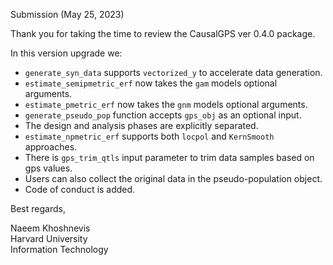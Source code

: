 Submission (May 25, 2023)

Thank you for taking the time to review the CausalGPS ver 0.4.0 package. 

In this version upgrade we:

* `generate_syn_data` supports `vectorized_y` to accelerate data generation.
* `estimate_semipmetric_erf` now takes the `gam` models optional arguments.
* `estimate_pmetric_erf` now takes the `gnm` models optional arguments.
* `generate_pseudo_pop` function accepts `gps_obj` as an optional input.
* The design and analysis phases are explicitly separated.
* `estimate_npmetric_erf` supports both `locpol` and `KernSmooth` approaches.
* There is `gps_trim_qtls` input parameter to trim data samples based on gps values.
* Users can also collect the original data in the pseudo-population object.
* Code of conduct is added.


Best regards,   

Naeem Khoshnevis   
Harvard University   
Information Technology    
